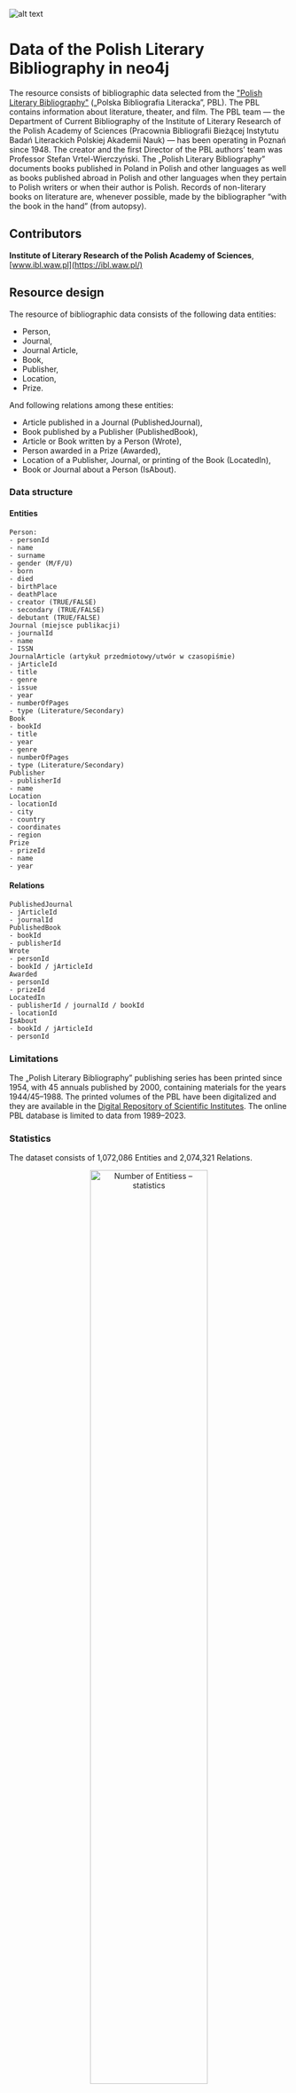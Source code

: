 ![alt text](https://github.com/CHC-Computations/Harmonize/blob/main/logo-1.png?raw=true)
# Data of the Polish Literary Bibliography in neo4j

The resource consists of bibliographic data selected from the ["Polish Literary Bibliography"](https://pbl.ibl.waw.pl/) („Polska Bibliografia Literacka”, PBL). The PBL contains information about literature, theater, and film. The PBL team — the Department of Current Bibliography of the Institute of Literary Research of the Polish Academy of Sciences (Pracownia Bibliografii Bieżącej Instytutu Badań Literackich Polskiej Akademii Nauk) — has been operating in Poznań since 1948. The creator and the first Director of the PBL authors’ team was Professor Stefan Vrtel-Wierczyński. The „Polish Literary Bibliography” documents books published in Poland in Polish and other languages as well as books published abroad in Polish and other languages when they pertain to Polish writers or when their author is Polish. Records of non-literary books on literature are, whenever possible, made by the bibliographer “with the book in the hand” (from autopsy).

## Contributors

**Institute of Literary Research of the Polish Academy of Sciences**, [www.ibl.waw.pl](https://ibl.waw.pl/)

## Resource design
The resource of bibliographic data consists of the following data entities:
- Person, 
- Journal, 
- Journal Article, 
- Book,
- Publisher,
- Location,
- Prize.

And following relations among these entities:
- Article published in a Journal (PublishedJournal),
- Book published by a Publisher (PublishedBook),
- Article or Book written by a Person (Wrote),
- Person awarded in a Prize (Awarded),
- Location of a Publisher, Journal, or printing of the Book (LocatedIn),
- Book or Journal about a Person (IsAbout).

### Data structure
#### Entities
```
Person:
- personId
- name
- surname
- gender (M/F/U)
- born
- died
- birthPlace
- deathPlace
- creator (TRUE/FALSE)
- secondary (TRUE/FALSE)
- debutant (TRUE/FALSE)
Journal (miejsce publikacji)
- journalId
- name
- ISSN
JournalArticle (artykuł przedmiotowy/utwór w czasopiśmie)
- jArticleId
- title
- genre
- issue
- year
- numberOfPages
- type (Literature/Secondary)
Book
- bookId
- title
- year
- genre
- numberOfPages
- type (Literature/Secondary)
Publisher
- publisherId
- name
Location
- locationId
- city
- country
- coordinates
- region
Prize
- prizeId
- name
- year
```
#### Relations
```
PublishedJournal
- jArticleId
- journalId
PublishedBook
- bookId
- publisherId
Wrote
- personId
- bookId / jArticleId
Awarded
- personId
- prizeId
LocatedIn
- publisherId / journalId / bookId
- locationId
IsAbout
- bookId / jArticleId
- personId
```

### Limitations

The „Polish Literary Bibliography” publishing series has been printed since 1954, with 45 annuals published by 2000, containing materials for the years 1944/45–1988.
The printed volumes of the PBL have been digitalized and they are available in the [Digital Repository of Scientific Institutes](https://rcin.org.pl/dlibra/publication/79343).
The online PBL database is limited to data from 1989–2023.

### Statistics

The dataset consists of 1,072,086 Entities and 2,074,321 Relations.

<p align="center">
  <img src="Number of Entities.png" alt="Number of Entitiess – statistics" width="65%">
</p>

<p align="center">
  <img src="Number of Relations.png" alt="Number of Relations – statistics" width="65%">
</p>

## Access

TBD

### Metadata

TBD

## How to use

- Source: [https://github.com/cezary-rosinski/neo4j-MM/blob/main/PBL_entities_relations.7z](https://github.com/cezary-rosinski/neo4j-MM/blob/main/PBL_entities_relations.7z)
- General tutorial on CSV import: [https://neo4j.com/docs/getting-started/cypher-intro/load-csv/ ](https://neo4j.com/docs/getting-started/cypher-intro/load-csv/ )
- Prerequisites: You need to have a desktop neo4j instance installed. Resources can be found here: [https://neo4j.com/docs/desktop-manual/current/installation/](https://neo4j.com/docs/desktop-manual/current/installation/)

### Tutorial
#### STEP1
Follow step 1 of [this tutorial](https://neo4j.com/developer/desktop-csv-import/)
   
   1.1 Create a project (e.g. PBL)
   <p align="center">
     <img src="images/step1.1.png" alt="Tutorial – step 1.1 – statistics" width="65%">
   </p>
   1.2 Add a database (Local DBMS) within the Project (e.g. PBLdata)
   <p align="center">
     <img src="images/step1.2.png" alt="Tutorial – step 1.2 – statistics" width="65%">
   </p>
   
#### STEP2
   2.1 Download the dataset from [here](https://github.com/cezary-rosinski/neo4j-MM/blob/main/PBL_entities_relations.7z)
   2.2. Paste the dataset into the import folder
   * Open the import folder
     <p align="center">
       <img src="images/step2.2.png" alt="Tutorial – step 2.2 – statistics" width="65%">
     </p>
   * Open the archive with the dataset
   * Paste the archive content into the import folder
#### STEP3
   3.1. **Start the local database** (you may need to hoover with the mouse cursor over the database icon so the start button appears)
   <p align="center">
     <img src="images/step3.1.png" alt="Tutorial – step 3.1 – statistics" width="65%">
   </p>
   
   3.2. **Open Neo4j browser**
   <p align="center">
     <img src="images/step3.2.png" alt="Tutorial – step 3.2" width="65%">
   </p>
   
#### STEP4
In the console window rund the following cypher (you can execute the entire code or go step-by-step, depending on your needs and preferences)
```cypher
//1. Create constraints for nodes, so they are unique
CREATE CONSTRAINT UniquePublisher FOR (publisher:Publisher) REQUIRE publisher.id IS UNIQUE;
CREATE CONSTRAINT UniqueBook FOR (book:Book) REQUIRE book.id IS UNIQUE;
CREATE CONSTRAINT UniquePerson FOR (person:Person) REQUIRE person.id IS UNIQUE;
CREATE CONSTRAINT UniqueJarticle FOR (jArticle:jArticle) REQUIRE jArticle.id IS UNIQUE;
CREATE CONSTRAINT UniqueLocation FOR (location:Location) REQUIRE location.id IS UNIQUE;
CREATE CONSTRAINT UniquePrize FOR (prize:Prize) REQUIRE prize.id IS UNIQUE;
CREATE CONSTRAINT UniqueJournal FOR (journal:Journal) REQUIRE journal.id IS UNIQUE;


//2.Create/Merge nodes
//create publisher nodes
:auto LOAD CSV WITH HEADERS FROM "file:///entities_publisher.csv" AS row
CALL {
WITH row
CREATE (p:Publisher {id: row.publisherId, name: row.name})
}IN TRANSACTIONS OF 100 ROWS;


//create book nodes
:auto LOAD CSV WITH HEADERS FROM "file:///entities_book.csv" AS row
CALL {
WITH row
CREATE (b:Book {id: row.bookId, year: toInteger(row.year), natLit: row.natLit, genre: row.genre, translation: row.translation, title: row.title})
}IN TRANSACTIONS OF 100 ROWS;


//create person nodes
:auto LOAD CSV WITH HEADERS FROM "file:///entities_person.csv" AS row
CALL {
WITH row
MERGE (p:Person {id: row.personId})
ON CREATE SET p.name = row.name, 
              p.surname = row.surname, 
              p.gender = row.gender, 
              p.born = row.born, 
              p.died = row.died, 
              p.birthPlace = row.birthPlace, 
              p.debutant = toBoolean(row.debutant), 
              p.creator = toBoolean(row.creator),
              p.featured = toBoolean(row.featured), 
              p.label = row.label, 
              p.natLit = row.natLit, 
              p.secondary = toBoolean(row.secondary)
} IN TRANSACTIONS OF 100 ROWS;


//create prize nodes
:auto LOAD CSV WITH HEADERS FROM "file:///entities_prize.csv" AS row
CALL {
WITH row
MERGE (p:Prize {id: row.prizeId})
ON CREATE SET p.year = row.year, 
              p.name = row.name 
} IN TRANSACTIONS OF 100 ROWS;


//create journal nodes
:auto LOAD CSV WITH HEADERS FROM "file:///entities_journal.csv" AS row
CALL {
WITH row
MERGE (j:Journal {id: row.journalId})
ON CREATE SET j.name= row.name
} IN TRANSACTIONS OF 100 ROWS;


//create location nodes
:auto LOAD CSV WITH HEADERS FROM 
"file:///entities_location.csv" AS row
CALL {
WITH row
MERGE (l:Location {id: row.locationId})
ON CREATE SET l.city = row.city, 
              l.country = row.country, 
              l.coordinates = row.coordinates
} IN TRANSACTIONS OF 100 ROWS;


//create journal article nodes
:auto LOAD CSV WITH HEADERS FROM "file:///entities_journal_article.csv" AS row
CALL {
WiTH row
CREATE (j:jArticle {id: row.jArticleId, year: toInteger(row.year), natLit: row.natLit, genre: row.genre, translation: row.translation, title: row.title})
} IN TRANSACTIONS OF 100 ROWS;


//3.Create edges
//create edges publisher - LOCATED -> location
:auto LOAD CSV WITH HEADERS FROM 'file:///relations_located_in.csv' AS csvLine
CALL {
 WITH csvLine
 MATCH (publisher:Publisher {id: csvLine.id}), (location:Location {id: csvLine.locationId})
CREATE (publisher)-[:LOCATED_IN]->(location)
} IN TRANSACTIONS OF 100 ROWS;


//create edges journal- LOCATED -> location
:auto LOAD CSV WITH HEADERS FROM 'file:///relations_located_in.csv' AS csvLine
CALL {
 WITH csvLine
 MATCH (journal:Journal{id: csvLine.id}), (location:Location {id: csvLine.locationId})
CREATE (journal)-[:LOCATED_IN]->(location)
} IN TRANSACTIONS OF 100 ROWS;


//create edges book - LOCATED -> location
:auto LOAD CSV WITH HEADERS FROM 'file:///relations_located_in.csv' AS csvLine
CALL {
 WITH csvLine
 MATCH (book:Book{id: csvLine.id}), (location:Location {id: csvLine.locationId})
CREATE (book)-[:LOCATED_IN]->(location)
} IN TRANSACTIONS OF 100 ROWS;


//create edges book - IS_ABOUT -> person 
:auto LOAD CSV WITH HEADERS FROM 'file:///relations_is_about.csv' AS csvLine
CALL {
 WITH csvLine
 MATCH (book:Book{id: csvLine.id}), (person:Person {id: csvLine.personId})
CREATE (book)-[:IS_ABOUT]->(person)
} IN TRANSACTIONS OF 100 ROWS;


//create edges jArcicle- IS_ABOUT -> person - 
:auto LOAD CSV WITH HEADERS FROM 'file:///relations_is_about.csv' AS csvLine
CALL {
 WITH csvLine
 MATCH (jArticle:jArticle{id: csvLine.id}), (person:Person {id: csvLine.personId})
CREATE (jArticle)-[:IS_ABOUT]->(person)
} IN TRANSACTIONS OF 100 ROWS;


//create edges prize - AWARDED_TO -> person
:auto LOAD CSV WITH HEADERS FROM 'file:///relations_was_awarded.csv' AS csvLine
CALL {
 WITH csvLine
 MATCH (prize:Prize{id: csvLine.prizeId}), (person:Person {id: csvLine.personId})
CREATE (prize)-[:AWARDED_TO]->(person)
} IN TRANSACTIONS OF 100 ROWS;


//create edges person - [WROTE] -> book
:auto LOAD CSV WITH HEADERS FROM 'file:///relations_wrote.csv' AS csvLine
CALL {
 WITH csvLine
 MATCH (book:Book{id: csvLine.id}), (person:Person {id: csvLine.personId})
CREATE (person)-[:WROTE]->(book)
} IN TRANSACTIONS OF 100 ROWS;


//create edges person - [WROTE] -> jArticle
:auto LOAD CSV WITH HEADERS FROM 'file:///relations_wrote.csv' AS csvLine
CALL {
 WITH csvLine
 MATCH (jArticle:jArticle{id: csvLine.id}), (person:Person {id: csvLine.personId})
CREATE (person)-[:WROTE]->(jArticle)
} IN TRANSACTIONS OF 100 ROWS;


//create edges journal - PUBLISHED -> jArticle
:auto LOAD CSV WITH HEADERS FROM 'file:///relations_published_journal.csv' AS csvLineJ
CALL {
 WITH csvLineJ
 MATCH (journal:Journal {id: csvLineJ.journalId}), (jArticle:jArticle{id: csvLineJ.jArticleId})
CREATE (journal)-[:PUBLISHED]->(jArticle)
} IN TRANSACTIONS OF 100 ROWS;


//create edges publisher - PUBLISHED -> book
:auto LOAD CSV WITH HEADERS FROM 'file:///relations_published_book.csv' AS csvLineB
CALL {
 WITH csvLineB
 MATCH (publisher:Publisher {id: csvLineB.publisherId}), (book:Book {id: csvLineB.bookId})
CREATE (publisher)-[:PUBLISHED]->(book)
} IN TRANSACTIONS OF 100 ROWS
```
#### STEP5
   5.1. Check your database structure with this query:
   ```cypher
   Call db.schema.visualization
   ```
   It should look like this:
   <p align="center">
     <img src="images/step5.1.png" alt="Tutorial – step 5.1" width="65%">
   </p>
   Please note that empty [PUBLISHED] relationships were falsely created between Journal and Book, as well as between Publisher and jArticle. We are trying to find the bug causing this (if you know, please reach out to us). However, this does not interfere with the data and analysis.
   
   5.2. **Check the nodes**
   * This query lists the unique node types and counts particular nodes:
     ```cypher
     MATCH (n) 
     RETURN labels(n) AS NodeType, count(n) AS NumberOfNodes
     ```
     The result should look like this:
     | NodeType      | NumberOfNodes |
     |---------------|---------------|
     | ["Publisher"] | 33571         |
     | ["Book"]      | 201309        |
     | ["Person"]    | 153215        |
     | ["Prize"]     | 3616          |
     | ["Journal"]   | 2814          |
     | ["Location"]  | 3634          |
     | ["jArticle"]  | 673907        |
  * This query lists nodes and their properties (keys):
    ```cypher
    MATCH (n) WITH LABELS(n) AS labels, KEYS(n) AS keys UNWIND labels AS label 
    UNWIND keys AS key 
    RETURN DISTINCT label, COLLECT(DISTINCT key) AS properties ORDER BY label
    ```
    The result should look like this:
    <p align="center">
     <img src="images/step5.2.png" alt="Tutorial – step 5.2" width="65%">
   </p>
    
  5.3. **Check the edges**
  This query lists the unique relationship types and counts particular relationships:
  ```cypher
  CALL db.relationshipTypes() YIELD relationshipType
  WITH relationshipType
  MATCH ()-[r]->() WHERE type(r) = relationshipType
  RETURN relationshipType as RelationshipType, count(*) as Count 
  ```
  The results should look like this:
  | RelationshipType | Count  |
  |------------------|--------|
  | "LOCATED_IN"     | 213420 |
  | "IS_ABOUT"       | 231843 |
  | "AWARDED_TO"     | 6215   |
  | "WROTE"          | 757773 |
  | "PUBLISHED"      | 871285 |
  
**Congratulations you now have a fully operational dataset.**
     


## Licence

All texts in this collection are in the public domain. No rights reserved, texts are available under Creative Commons Attribution 4.0 International Licence [CC BY 4.0](https://creativecommons.org/licenses/by/4.0/).

![alt_text](https://github.com/CHC-Computations/Harmonize/blob/main/Zrzut%20ekranu%202022-12-19%20o%2017.48.49.png?raw=true)
